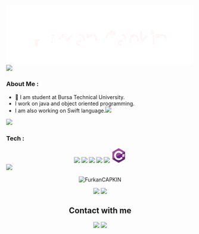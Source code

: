 
<img src="./Furkan2.svg"></img>
<img src="https://user-images.githubusercontent.com/74038190/212284100-561aa473-3905-4a80-b561-0d28506553ee.gif" />

### About Me :
 
  - :school: I am student at Bursa Technical University.
  - I work on java and object oriented programming.
  - I am also working on Swift language.<img src="https://media.giphy.com/media/3oKIPic2BnoVZkRla8/giphy.gif?cid=ecf05e47c0sfv41q6nyebtdfw4ztpj7oao1tdg3vczfp7e2e&ep=v1_stickers_search&rid=giphy.gif&ct=s" width="20">  
<img src="https://user-images.githubusercontent.com/74038190/212284100-561aa473-3905-4a80-b561-0d28506553ee.gif" />

### Tech :
<div align="center">
 <img src="https://img.shields.io/badge/swift-%23FA7343.svg?&style=for-the-badge&logo=swift&logoColor=white" />   
 <img src="https://img.shields.io/badge/xcode-%231575F9.svg?&style=for-the-badge&logo=xcode&logoColor=white" /> 
 <img src="https://img.shields.io/badge/uikit-%232396F3.svg?&style=for-the-badge&logo=uikit&logoColor=white" /> 
 <img  <img src="https://img.shields.io/badge/java-%23007396.svg?&style=for-the-badge&logo=java&logoColor=white" /> 
 <img src="https://img.shields.io/badge/c-%23A8B9CC.svg?&style=for-the-badge&logo=c&logoColor=black" />
 <a href="https://www.w3schools.com/cs/" target="_blank" rel="noreferrer">
    <img
      src="https://raw.githubusercontent.com/devicons/devicon/master/icons/csharp/csharp-original.svg"
      alt="csharp"
      width="40"
      height="40"
    />
  </a>

</div>

<img src="https://user-images.githubusercontent.com/74038190/212284100-561aa473-3905-4a80-b561-0d28506553ee.gif" />

<p align="center"> <img src="https://komarev.com/ghpvc/?username=FurkanCAPKIN&label=Profile%20views&color=0e75b6&style=flat" alt="FurkanCAPKIN" /> </p>

<div align=center>
  <img width=400 src= "https://github-readme-stats.vercel.app/api/top-langs/?username=FurkanCAPKIN&theme=radical&hide_border=false&include_all_commits=false&count_private=false&layout=compact">


<img src="https://user-images.githubusercontent.com/74038190/212284100-561aa473-3905-4a80-b561-0d28506553ee.gif" />

<h2>Contact with me</h2>
<a href = "mailto:furkancapkin1828@gmail.com"><img src="https://img.shields.io/badge/-Gmail-%23333?style=for-the-badge&logo=gmail&logoColor=white" target="_blank"></a>
<a href="https://www.linkedin.com/in/furkan-%C3%A7apkin-353748222/" target="_blank"><img src="https://img.shields.io/badge/-LinkedIn-%230077B5?style=for-the-badge&logo=linkedin&logoColor=white" target="_blank"></a>


</br>
